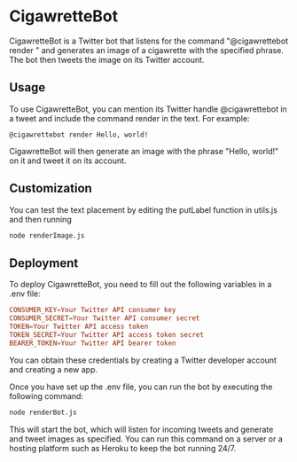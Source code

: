 # CigawretteBot

CigawretteBot is a Twitter bot that listens for the command "@cigawrettebot render <some phrase>" and generates an image of a cigawrette with the specified phrase. The bot then tweets the image on its Twitter account.

## Usage
To use CigawretteBot, you can mention its Twitter handle @cigawrettebot in a tweet and include the command render <some phrase> in the text. For example:

```
@cigawrettebot render Hello, world!
```

CigawretteBot will then generate an image with the phrase "Hello, world!" on it and tweet it on its account.

## Customization

You can test the text placement by editing the putLabel function in utils.js and then running 

```sh
node renderImage.js
```

## Deployment

To deploy CigawretteBot, you need to fill out the following variables in a .env file:

```toml
CONSUMER_KEY=Your Twitter API consumer key
CONSUMER_SECRET=Your Twitter API consumer secret
TOKEN=Your Twitter API access token
TOKEN_SECRET=Your Twitter API access token secret
BEARER_TOKEN=Your Twitter API bearer token
```

You can obtain these credentials by creating a Twitter developer account and creating a new app.

Once you have set up the .env file, you can run the bot by executing the following command:

```sh
node renderBot.js
```

This will start the bot, which will listen for incoming tweets and generate and tweet images as specified. You can run this command on a server or a hosting platform such as Heroku to keep the bot running 24/7.
